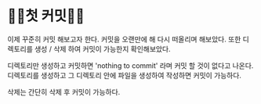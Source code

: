 # 🎈🎈첫 커밋🎈🎈
이제 꾸준히 커밋 해보고자 한다.
커밋을 오랜만에 해 다시 떠올리며 해보았다.
또한 디렉토리를 생성 / 삭제 하여 커밋이 가능한지 확인해보았다.

디렉토리만 생성하고 커밋하면 'nothing to commit' 라며 커밋 할 것이 없다고 나온다.
디렉토리를 생성하고 그 디렉토리 안에 파일을 생성하여 작성하면 커밋이 가능하다.

삭제는 간단히 삭제 후 커밋이 가능하다.